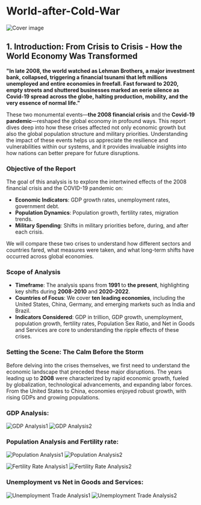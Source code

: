 # World-after-Cold-War

![Cover image](images/cold-war-map.png)

## 1. Introduction: From Crisis to Crisis - How the World Economy Was Transformed

**"In late 2008, the world watched as Lehman Brothers, a major investment bank, collapsed, triggering a financial tsunami that left millions unemployed and entire economies in freefall. Fast forward to 2020, empty streets and shuttered businesses marked an eerie silence as Covid-19 spread across the globe, halting production, mobility, and the very essence of normal life."**

These two monumental events—**the 2008 financial crisis** and the **Covid-19 pandemic**—reshaped the global economy in profound ways. This report dives deep into how these crises affected not only economic growth but also the global population structure and military priorities. Understanding the impact of these events helps us appreciate the resilience and vulnerabilities within our systems, and it provides invaluable insights into how nations can better prepare for future disruptions.

### Objective of the Report
The goal of this analysis is to explore the intertwined effects of the 2008 financial crisis and the COVID-19 pandemic on:
- **Economic Indicators**: GDP growth rates, unemployment rates, government debt.
- **Population Dynamics**: Population growth, fertility rates, migration trends.
- **Military Spending**: Shifts in military priorities before, during, and after each crisis.

We will compare these two crises to understand how different sectors and countries fared, what measures were taken, and what long-term shifts have occurred across global economies.

### Scope of Analysis
- **Timeframe**: The analysis spans from **1991** to **the present**, highlighting key shifts during **2008-2010** and **2020-2022**.
- **Countries of Focus**: We cover **ten leading economies**, including the United States, China, Germany, and emerging markets such as India and Brazil.
- **Indicators Considered**: GDP in trillion, GDP growth, unemployment, population growth, fertility rates, Population Sex Ratio, and Net in Goods and Services are core to understanding the ripple effects of these crises.

### Setting the Scene: The Calm Before the Storm
Before delving into the crises themselves, we first need to understand the economic landscape that preceded these major disruptions. The years leading up to **2008** were characterized by rapid economic growth, fueled by globalization, technological advancements, and expanding labor forces. From the United States to China, economies enjoyed robust growth, with rising GDPs and growing populations.


### GDP Analysis:

![GDP Analysis1](images/gdp_analysis_combined01.png)
![GDP Analysis2](images/gdp_analysis_combined02.png)


### Population Analysis and Fertility rate:

![Population Analysis1](images/population_analysis_combined01.png)
![Population Analysis2](images/population_analysis_combined02.png)

![Fertility Rate Analysis1](images/fertility_rate_analysis01.png)
![Fertility Rate Analysis2](images/fertility_rate_analysis02.png)


### Unemployment vs Net in Goods and Services:

![Unemployment Trade Analysis1](images/unemployment_trade_analysis01.png)
![Unemployment Trade Analysis2](images/unemployment_trade_analysis02.png)

